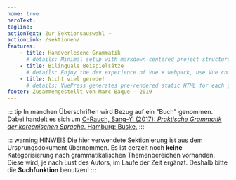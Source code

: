 ```yaml
---
home: true
heroText:
tagline:
actionText: Zur Sektionsauswahl →
actionLink: /sektionen/
features:
    - title: Handverlesene Grammatik
      # details: Minimal setup with markdown-centered project structure helps you focus on writing.
    - title: Bilinguale Beispielsätze
      # details: Enjoy the dev experience of Vue + webpack, use Vue components in markdown, and develop custom themes with Vue.
    - title: Nicht viel gerede!
      # details: VuePress generates pre-rendered static HTML for each page, and runs as an SPA once a page is loaded.
footer: Zusammengestellt von Marc Baque — 2019
---
```


::: tip
In manchen Überschriften wird Bezug auf ein "Buch" genommen. Dabei handelt es sich um [O-Rauch, Sang-Yi (2017): _Praktische Grammatik der koreanischen Sprache_. Hamburg: Buske.](https://www.amazon.de/Praktische-Grammatik-koreanischen-Sprache-Sang-Yi/dp/3875487095)
:::

::: warning HINWEIS
Die hier verwendete Sektionierung ist aus dem Ursprungsdokument übernommen. Es ist derzeit noch **keine** Kategorisierung nach grammatikalischen Themenbereichen vorhanden. Diese wird, je nach Lust des Autors, im Laufe der Zeit ergänzt. Deshalb bitte die **Suchfunktion** benutzen!
:::
